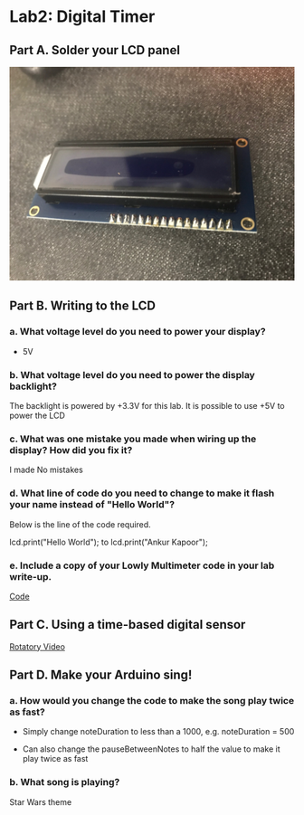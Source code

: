 
 # Lab2: Digital Timer
## Part A. Solder your LCD panel
![Soldered](https://github.com/ak2552/Ankur_Kapoor_IDD/blob/master/IMG_2067.JPG)

## Part B. Writing to the LCD

### a. What voltage level do you need to power your display?

 + 5V 

### b. What voltage level do you need to power the display backlight?

The backlight is powered by +3.3V for this lab.
It is possible to use +5V to power the LCD 
 

### c. What was one mistake you made when wiring up the display? How did you fix it?

I made No mistakes  

### d. What line of code do you need to change to make it flash your name instead of "Hello World"?

 Below is the line of the code required. 

lcd.print("Hello World"); to lcd.print("Ankur Kapoor");

### e. Include a copy of your Lowly Multimeter code in your lab write-up.

[Code](https://github.com/ak2552/Ankur_Kapoor_IDD/blob/master/multimeter_code.io)

## Part C. Using a time-based digital sensor

[Rotatory Video](https://www.youtube.com/watch?v=kz87V_5-MDw)

## Part D. Make your Arduino sing!
### a. How would you change the code to make the song play twice as fast?

+ Simply change noteDuration to less than a 1000, e.g. noteDuration = 500

+ Can also change the pauseBetweenNotes to half the value to make it play twice as fast

### b. What song is playing?
   
   Star Wars theme

